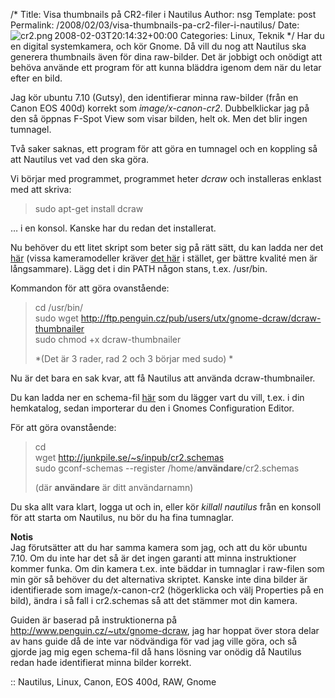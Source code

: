 /*
 Title: Visa thumbnails på CR2-filer i Nautilus
 Author: nsg
 Template: post
 Permalink: /2008/02/03/visa-thumbnails-pa-cr2-filer-i-nautilus/
 Date: 2008-02-03T20:14:32+00:00
 Categories: Linux, Teknik
*/
<img src="http://cdn.junkpile.se/2008/02/cr2.png" title="cr2.png" alt="cr2.png" align="left" />Har du en digital systemkamera, och kör Gnome. Då vill du nog att Nautilus ska generera thumbnails även för dina raw-bilder. Det är jobbigt och onödigt att behöva använde ett program för att kunna bläddra igenom dem när du letar efter en bild.

Jag kör ubuntu 7.10 (Gutsy), den identifierar minna raw-bilder (från en Canon EOS 400d) korrekt som *image/x-canon-cr2*. Dubbelklickar jag på den så öppnas F-Spot View som visar bilden, helt ok. Men det blir ingen tumnagel.

Två saker saknas, ett program för att göra en tumnagel och en koppling så att Nautilus vet vad den ska göra.

Vi börjar med programmet, programmet heter *dcraw* och installeras enklast med att skriva:

> sudo apt-get install dcraw

&#8230; i en konsol. Kanske har du redan det installerat.

Nu behöver du ett litet skript som beter sig på rätt sätt, du kan ladda ner det [här][1] (vissa kameramodeller kräver [det här][2] i stället, ger bättre kvalité men är långsammare). Lägg det i din PATH någon stans, t.ex. /usr/bin.

Kommandon för att göra ovanstående:

> cd /usr/bin/  
> sudo wget http://ftp.penguin.cz/pub/users/utx/gnome-dcraw/dcraw-thumbnailer  
> sudo chmod +x dcraw-thumbnailer
> 
> *(Det är 3 rader, rad 2 och 3 börjar med sudo) *

Nu är det bara en sak kvar, att få Nautilus att använda dcraw-thumbnailer.

Du kan ladda ner en schema-fil [här][3] som du lägger vart du vill, t.ex. i din hemkatalog, sedan importerar du den i Gnomes Configuration Editor.

För att göra ovanstående:

> cd  
> wget http://junkpile.se/~s/inpub/cr2.schemas  
> sudo gconf-schemas --register /home/**användare**/cr2.schemas
> 
> (där **användare** är ditt användarnamn)

Du ska allt vara klart, logga ut och in, eller kör *killall nautilus* från en konsoll för att starta om Nautilus, nu bör du ha fina tumnaglar.

**Notis**  
Jag förutsätter att du har samma kamera som jag, och att du kör ubuntu 7.10. Om du inte har det så är det ingen garanti att minna instruktioner kommer funka. Om din kamera t.ex. inte bäddar in tumnaglar i raw-filen som min gör så behöver du det alternativa skriptet. Kanske inte dina bilder är identifierade som image/x-canon-cr2 (högerklicka och välj Properties på en bild), ändra i så fall i cr2.schemas så att det stämmer mot din kamera.

Guiden är baserad på instruktionerna på <http://www.penguin.cz/~utx/gnome-dcraw>, jag har hoppat över stora delar av hans guide då de inte var nödvändiga för vad jag ville göra, och så gjorde jag mig egen schema-fil då hans lösning var onödig då Nautilus redan hade identifierat minna bilder korrekt.

:: Nautilus, Linux, Canon, EOS 400d, RAW, Gnome

<small></small>

 [1]: http://ftp.penguin.cz/pub/users/utx/gnome-dcraw/dcraw-thumbnailer
 [2]: http://ftp.penguin.cz/pub/users/utx/gnome-dcraw/alternative_thumbnailer/dcraw-thumbnailer
 [3]: http://junkpile.se/~s/inpub/cr2.schemas